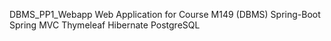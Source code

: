 DBMS_PP1_Webapp
Web Application for Course M149 (DBMS)
  Spring-Boot
  Spring MVC
  Thymeleaf
  Hibernate
  PostgreSQL
